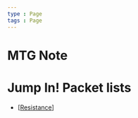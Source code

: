 ```yaml
---
type : Page
tags : Page
---
```


# MTG Note

# Jump In! Packet lists

* [[Resistance]]

[//begin]: # "Autogenerated link references for markdown compatibility"
[Resistance]: docs/Decks/JumpIns/Resistance.md "Resistance / レジスタンス (赤)"
[//end]: # "Autogenerated link references"
